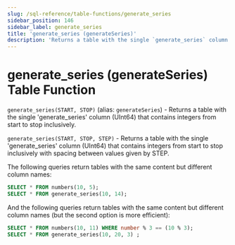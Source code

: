 ```yaml
---
slug: /sql-reference/table-functions/generate_series
sidebar_position: 146
sidebar_label: generate_series
title: 'generate_series (generateSeries)'
description: 'Returns a table with the single `generate_series` column (UInt64) that contains integers from start to stop inclusively.'
---
```


# generate_series (generateSeries) Table Function

`generate_series(START, STOP)` (alias: `generateSeries`) - Returns a table with the single 'generate_series' column (UInt64) that contains integers from start to stop inclusively.

`generate_series(START, STOP, STEP)` - Returns a table with the single 'generate_series' column (UInt64) that contains integers from start to stop inclusively with spacing between values given by STEP. 

The following queries return tables with the same content but different column names:

``` sql
SELECT * FROM numbers(10, 5);
SELECT * FROM generate_series(10, 14);
```

And the following queries return tables with the same content but different column names (but the second option is more efficient):

``` sql
SELECT * FROM numbers(10, 11) WHERE number % 3 == (10 % 3);
SELECT * FROM generate_series(10, 20, 3) ;
```